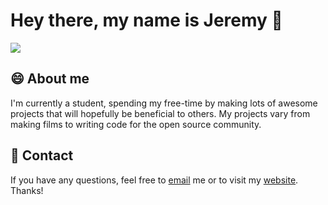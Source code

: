 # Hey there, my name is Jeremy 👋

![](https://github.com/jeremygautama/jeremygautama/blob/master/thisisjeremypage.jpg?raw=true)

## 😄 About me
I'm currently a student, spending my free-time by making lots of awesome projects that will hopefully be beneficial to others. My projects vary from making films to writing code for the open source community. 

## 🥨 Contact
If you have any questions, feel free to [email](jgautama7@gmail.com) me or to visit my [website](https://jeremygautama.github.io). Thanks!
